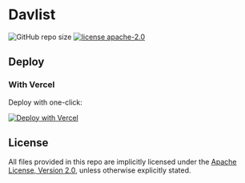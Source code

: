 # Davlist

![GitHub repo size](https://img.shields.io/github/repo-size/zengxs/davlist?logo=github)
[![license apache-2.0](https://img.shields.io/badge/License-Apache%202.0-blue.svg?logo=apache)][license]

## Deploy

### With Vercel

Deploy with one-click:

[![Deploy with Vercel](https://vercel.com/button)][vercel-deploy]

[vercel-deploy]: https://vercel.com/new/git/external?repository-url=https%3A%2F%2Fgithub.com%2Fzengxs%2Fdavlist

## License

All files provided in this repo are implicitly licensed under the
[Apache License, Version 2.0][license], unless otherwise explicitly stated.

[license]: ./LICENSE
